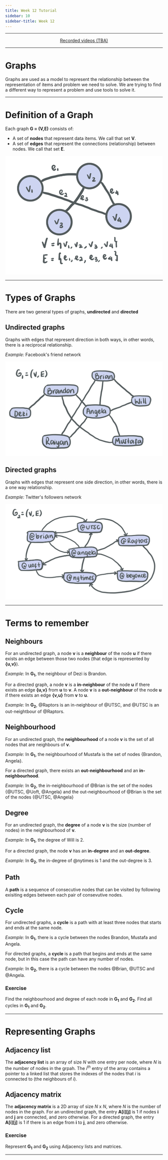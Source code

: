 ```yaml
---
title: Week 12 Tutorial
sidebar: 10
sidebar-title: Week 12
---
```



---


<p align="center"> <a href="https://youtu.be/"> Recorded videos (TBA) </a> </p>

---

# Graphs

Graphs are used as a model to represent the relationship between the representation of items and problem we need to solve. We are trying to find a different way to represent a problem and use tools to solve it.

---

# Definition of a Graph

Each graph **G = (V,E)** consists of:

- A set of **nodes** that represent data items. We call that set **V**.
- A set of **edges** that represent the connections (relationship) between nodes. We call that set **E**.

![graph](graph.jpeg)

---

# Types of Graphs

There are two general types of graphs, **undirected** and **directed**

## Undirected graphs

Graphs with edges that represent direction in both ways, in other words, there is a reciprocal relationship.

_Example:_ Facebook's friend network

![undir](g1.jpeg)

## Directed graphs

Graphs with edges that represent one side direction, in other words, there is a one way relationship.

_Example:_ Twitter's followers network

![dir](g2.jpeg)

---

# Terms to remember

## Neighbours

For an undirected graph, a node **v** is a **neighbour** of the node **u** if there exists an edge between those two nodes (that edge is represented by **{u,v}**). 

_Example:_ In **G<sub>1</sub>**, the neighbour of Dezi is Brandon.

For a directed graph, a node **v** is a **in-neighbour** of the node **u** if there exists an edge **{u,v}** from **u** to **v**. A node **v** is a **out-neighbour** of the node **u** if there exists an edge **{v,u}** from **v** to **u**. 

_Example:_ In **G<sub>2</sub>**, @Raptors is an in-neighbour of @UTSC, and @UTSC is an out-neightbour of @Raptors.

## Neighbourhood

For an undirected graph, the **neighbourhood** of a node **v** is the set of all nodes that are neighbours of **v**.

_Example:_ In **G<sub>1</sub>**, the neighbourhood of Mustafa is the set of nodes {Brandon, Angela}.

For a directed graph, there exists an **out-neighbourhood** and an **in-neighbourhood**.

_Example:_ In **G<sub>2</sub>**, the in-neighbourhood of @Brian is the set of the nodes {@UTSC, @Uoft, @Angela} and the out-neighbourhood of @Brian is the set of the nodes {@UTSC, @Angela}

## Degree

For an undirected graph, the **degree** of a node **v** is the size (number of nodes) in the neighbourhood of **v**.

_Example:_ In **G<sub>1</sub>**, the degree of Will is 2.

For a directed graph, the node **v** has an **in-degree** and an **out-degree**.

_Example:_ In **G<sub>2</sub>**, the in-degree of @nytimes is 1 and the out-degree is 3.

## Path

A **path** is a sequence of consecutive nodes that can be visited by following exisiting edges between each pair of consevutive nodes.

## Cycle

For undirected graphs, a **cycle** is a path with at least three nodes that starts and ends at the same node.

_Example:_ In **G<sub>1</sub>**, there is a cycle between the nodes Brandon, Mustafa and Angela.

For directed graphs, a **cycle** is a path that begins and ends at the same node, but in this case the path can have any number of nodes.

_Example:_ In **G<sub>2</sub>**, there is a cycle between the nodes @Brian, @UTSC and @Angela.

### Exercise

Find the neighbourhood and degree of each node in **G<sub>1</sub>** and **G<sub>2</sub>**. Find all cycles in **G<sub>1</sub>** and **G<sub>2</sub>**.

---

# Representing Graphs

## Adjacency list

The **adjacency list** is an array of size _N_ with one entry per node, where _N_ is the number of nodes in the grpah. The _i<sup>th</sup>_ entry of the array contains a pointer to a linked list that stores the indexes of the nodes that _i_ is connected to (the neighbours of _i_).

## Adjacency matrix

The **adjacency matrix** is a 2D array of size _N_ x _N_, where _N_ is the number of nodes in the graph. For an undirected graph, the entry **A[i][j]** is 1 if nodes **i** and **j** are connected, and zero otherwise. For a directed graph, the entry **A[i][j]** is 1 if there is an edge from **i** to **j**, and zero otherwise.

### Exercise

Represent **G<sub>1</sub>** and **G<sub>2</sub>** using Adjacency lists and matrices.

---
